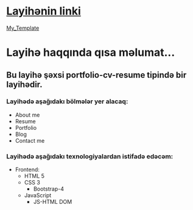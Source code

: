 # [Layihənin linki](https://isgandarhasilov.github.io/)
[My_Template](https://lmpixels.com/demo/sunshine-demo/sunshine-version-1/sunshine-v1-html-template-green-cyan/index.html#contact)
# Layihə haqqında qısa məlumat...
## Bu layihə şəxsi portfolio-cv-resume tipində bir layihədir.
### Layihədə aşağıdakı bölmələr yer alacaq:
- About me
- Resume
- Portfolio
- Blog
- Contact me
### Layihədə aşağıdakı texnologiyalardan istifadə edəcəm:
- Frontend:
  - HTML 5
  - CSS 3
    - Bootstrap-4
  - JavaScript
    - JS-HTML DOM
